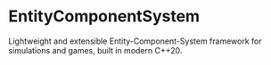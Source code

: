 # EntityComponentSystem
Lightweight and extensible Entity-Component-System framework for simulations and games, built in modern C++20.
